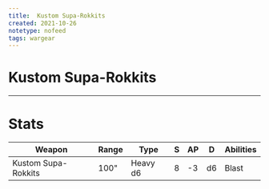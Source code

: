 ```yaml
---
title:  Kustom Supa-Rokkits
created: 2021-10-26
notetype: nofeed
tags: wargear
---
```


# Kustom Supa-Rokkits

---

# Stats

| Weapon              | Range | Type     | S   | AP  | D   | Abilities |
| ------------------- | ----- | -------- | --- | --- | --- | --------- |
| Kustom Supa-Rokkits | 100"  | Heavy d6 | 8   | -3  | d6  | Blast     | 
